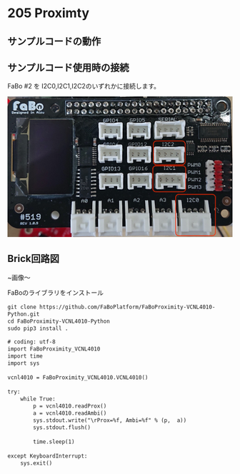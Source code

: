 # 205 Proximty


## サンプルコードの動作


## サンプルコード使用時の接続
FaBo #2 を I2C0,I2C1,I2C2のいずれかに接続します。 

![](./../img/211_7Seg/i2cpin.jpg)


## Brick回路図
~画像〜

FaBoのライブラリをインストール
```
git clone https://github.com/FaBoPlatform/FaBoProximity-VCNL4010-Python.git
cd FaBoProximity-VCNL4010-Python
sudo pip3 install .
```


```
# coding: utf-8
import FaBoProximity_VCNL4010
import time
import sys

vcnl4010 = FaBoProximity_VCNL4010.VCNL4010()

try:
    while True:
        p = vcnl4010.readProx()
        a = vcnl4010.readAmbi()
        sys.stdout.write("\rProx=%f, Ambi=%f" % (p,  a))
        sys.stdout.flush()

        time.sleep(1)

except KeyboardInterrupt:
    sys.exit()
```

